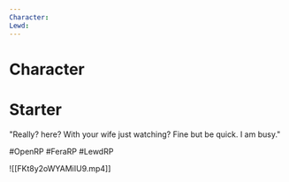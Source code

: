 ```yaml
---
Character: 
Lewd: 
---
```

# Character


# Starter
"Really? here? With your wife just watching? Fine but be quick. I am busy."  

#OpenRP #FeraRP #LewdRP 

![[FKt8y2oWYAMiIU9.mp4]]